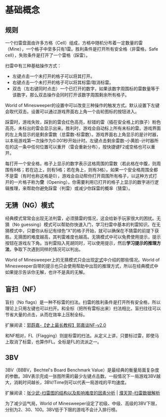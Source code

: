 # 基础概念

## 规则
一个扫雷盘面由许多方格（Cell）组成，方格中随机分布着一定数量的雷（Mine），一个格子中至多只有1雷。胜利条件是打开所有安全格（非雷格，Safe cell），失败条件是打开了一个雷格（踩雷）。

扫雷中有三种基础操作方式：
- 左键点击一个未打开的格子可以将其打开。
- 右键点击一个未打开的格子可以将其标雷/取消标雷。
- 双击（左右键同时点击）一个已打开的数字，如果该数字周围标的雷数量等于该数字，那么双击操作会同时打开该数字周围剩余所有格子。

World of Minesweeper的设置中可以改变三种操作的触发方式。默认设置下左键会取代双击。设置可以通过游戏界面右上角一个齿轮图标的按钮进入。

踩雷时，游戏失败，踩到的雷会红色高亮，标错的雷（插在安全格上的旗子）粉色高亮，未标出的雷会显示出来。胜利时，游戏会自动标上所有未标的雷。游戏界面的左上角显示的是剩余雷数（总雷数-标雷数）。游戏界面右上角显示的是计时器，以本局游戏第一次操作为0.001秒开始计时。左键点击剩余雷数-小黄脸-计时器所在的这一条中任何位置可以重开（雷会重新分布），按快捷键F2或空格也可以重开。

每打开一个安全格，格子上显示的数字表示这格周围的雷数（若此格在中腹，则周围有8格；若在边上，则有5格；若在角上，则有3格）。如果一个安全格周围全都不是雷（有时也称这格是0），游戏会自动帮你打开周围所有格子，以这种方式打开的一片格子称为**空**（Opening）。你需要利用已打开的格子上显示的数字进行逻辑推理，来帮助你避免踩雷（判雷）或减少你踩雷的概率（猜雷）。

## 无猜（NG）模式
经典模式常常会出现无法判雷，必须猜雷的情况，这会给新手玩家很大的困扰。无猜（No guessing）模式可以帮助你快速入门，学习扫雷中基本的判雷知识。在无猜模式中，只要你从标记有绿色“X”的格子开始，就可以确保在不猜雷的前提下获胜。无猜图的难度越高，其判雷难度也越高。无猜模式中可以免费使用提示，提示按钮在游戏左下角。当判雷陷入死胡同时，可以使用提示，然后**学习提示的推理方法**，争取下次遇到同样的情况可以判出。

World of Minesweeper上的无猜模式只会出现[定式](https://minesweeper.online/zh/help/patterns)中介绍的那些情况。World of Minesweeper自带的提示也只会使用帮助中出现的推理方式，所以在经典模式中如果提示告诉你无解，也许不是真的无解。

## 盲扫（NF）
盲扫（No flags）是一种不标雷的扫法。扫雷的胜利条件是打开所有安全格，所以理论上只用左键也可以扫开。和全标（把所有雷标出来）扫法相比，盲扫往往可以节省大量的点击，从而在效率上压制全标。

扩展阅读：[郭蔚嘉-【史上最长教程】郭嘉谈NF-v2.0](http://www.saolei.wang/BBS/Title.asp?Id=12992)

和NF相对，FL（Flagging）则是标雷的扫法。从定义上讲，只要标过雷，即使马上取消了标雷，也算作FL。全标是FL的流派之一。

## 3BV
3BV（BBBV，Bechtel's Board Benchmark Value）是最经典的衡量局面复杂度的参数。3BV表示完成一张图所需的最少左键点击数。一般情况下一局游戏3BV越大，消耗时间越长，3BV/Time则可以代表一局游戏的平均速度。

扩展阅读：[张少武-扫雷图的结构以及影响难度的因素分析](https://zhuanlan.zhihu.com/p/27185883) | [濮天羿-扫雷数据解析](https://github.com/putianyi889/Minesweeper-makes-me-happy/wiki/%E6%89%AB%E9%9B%B7%E6%95%B0%E6%8D%AE%E8%A7%A3%E6%9E%90)

为了减少运气局，World of Minesweeper设定了初级、中级、高级的3BV下限，分别为2、30、100。3BV低于下限的游戏不会计入排行榜。
